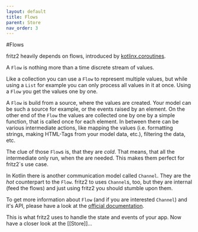 ```yaml
---
layout: default
title: Flows
parent: Store
nav_order: 3
---
```

#Flows

fritz2 heavily depends on flows, introduced by [kotlinx.coroutines](https://github.com/Kotlin/kotlinx.coroutines).

A `Flow` is nothing more than a time discrete stream of values.

Like a collection you can use a `Flow` to represent multiple values, but while using a `List` for example you can only process all values in it at once. Using a `Flow` you get the values one by one.

A `Flow` is build from a source, where the values are created. Your model can be such a source for example, or the events raised by an element. On the other end of the `Flow` the values are collected one by one by a simple function, that is called once for each element. In between there can be various intermediate actions, like mapping the values (i.e. formatting strings, making HTML-Tags from your model data, etc.), filtering the data, etc.

The clue of those `Flow`s is, that they are _cold_. That means, that all the intermediate only run, when the are needed. This makes them perfect for fritz2`s use case.

In Kotlin there is another communication model called `Channel`. They are the _hot_ counterpart to the `Flow`. fritz2 to uses `Channel`s, too, but they are internal (feed the flows) and just using fritz2 you should stumble upon them. 

To get more information about `Flow` (and if you are interested `Channel`) and it's API, please have a look at the [official documentation](https://kotlinlang.org/docs/reference/coroutines/flow.html).

This is what fritz2 uses to handle the state and events of your app. Now have a closer look at the [[Store]]...